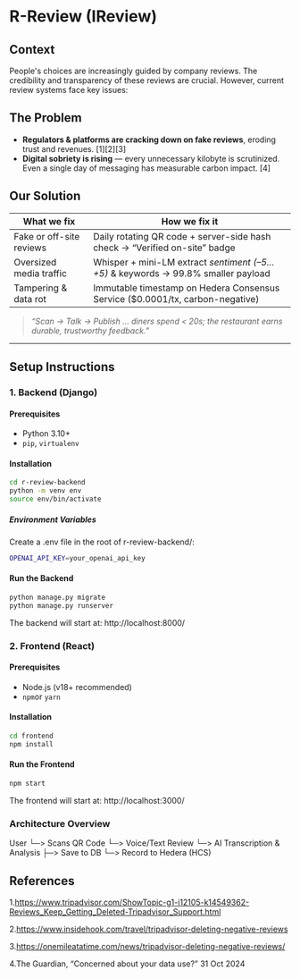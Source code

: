 # R-Review (IReview)

## Context

People's choices are increasingly guided by company reviews. The credibility and transparency of these reviews are crucial. However, current review systems face key issues:

## The Problem

- **Regulators & platforms are cracking down on fake reviews**, eroding trust and revenues. [1][2][3]  
- **Digital sobriety is rising** — every unnecessary kilobyte is scrutinized. Even a single day of messaging has measurable carbon impact. [4]

## Our Solution

| What we fix             | How we fix it                                                                 |
|-------------------------|-------------------------------------------------------------------------------|
| Fake or off-site reviews| Daily rotating QR code + server-side hash check → “Verified on-site” badge   |
| Oversized media traffic | Whisper + mini-LM extract *sentiment (–5…+5)* & keywords → 99.8% smaller payload |
| Tampering & data rot    | Immutable timestamp on Hedera Consensus Service ($0.0001/tx, carbon-negative) |

> _“Scan → Talk → Publish … diners spend < 20s; the restaurant earns durable, trustworthy feedback.”_

---

## Setup Instructions

### 1. Backend (Django)

#### Prerequisites

- Python 3.10+
- `pip`, `virtualenv`

#### Installation

```bash
cd r-review-backend
python -m venv env
source env/bin/activate
```
##### Environment Variables

Create a .env file in the root of r-review-backend/:

```bash
OPENAI_API_KEY=your_openai_api_key
```
#### Run the Backend

```bash
python manage.py migrate
python manage.py runserver
```
The backend will start at: http://localhost:8000/

### 2. Frontend (React)

#### Prerequisites

- Node.js (v18+ recommended)
- `npm`or `yarn`
  
#### Installation

```bash
cd frontend
npm install
```
#### Run the Frontend

```bash
npm start
```
The frontend will start at: http://localhost:3000/

### Architecture Overview

User
 └─> Scans QR Code
     └─> Voice/Text Review
         └─> AI Transcription & Analysis
             ├─> Save to DB
             └─> Record to Hedera (HCS)



## References

1.https://www.tripadvisor.com/ShowTopic-g1-i12105-k14549362-Reviews_Keep_Getting_Deleted-Tripadvisor_Support.html

2.https://www.insidehook.com/travel/tripadvisor-deleting-negative-reviews

3.https://onemileatatime.com/news/tripadvisor-deleting-negative-reviews/

4.The Guardian, “Concerned about your data use?” 31 Oct 2024


